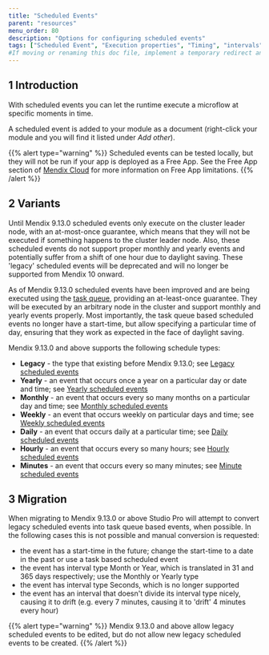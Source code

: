 ```yaml
---
title: "Scheduled Events"
parent: "resources"
menu_order: 80
description: "Options for configuring scheduled events"
tags: ["Scheduled Event", "Execution properties", "Timing", "intervals", "scheduling issues", "time zones", "daylight saving"]
#If moving or renaming this doc file, implement a temporary redirect and let the respective team know they should update the URL in the product. See Mapping to Products for more details.
---
```


## 1 Introduction

With scheduled events you can let the runtime execute a microflow at specific moments in time.

A scheduled event is added to your module as a document (right-click your module and you will find it listed under *Add other*).

{{% alert type="warning" %}}
Scheduled events can be tested locally, but they will not be run if your app is deployed as a Free App. See the Free App section of [Mendix Cloud](/developerportal/deploy/mendix-cloud-deploy#free-app) for more information on Free App limitations.
{{% /alert %}}

## 2 Variants

Until Mendix 9.13.0 scheduled events only execute on the cluster leader node, with an at-most-once guarantee, which means that they
will not be executed if something happens to the cluster leader node. Also, these scheduled events do not support proper monthly and
yearly events and potentially suffer from a shift of one hour due to daylight saving. These 'legacy' scheduled events will be
deprecated and will no longer be supported from Mendix 10 onward.

As of Mendix 9.13.0 scheduled events have been improved and are being executed using the [task queue](task-queue.md), providing an
at-least-once guarantee. They will be executed by an arbitrary node in the cluster and support monthly and yearly events properly.
Most importantly, the task queue based scheduled events no longer have a start-time, but allow specifying a particular time of day,
ensuring that they work as expected in the face of daylight saving.

Mendix 9.13.0 and above supports the following schedule types:

* **Legacy** - the type that existing before Mendix 9.13.0; see [Legacy scheduled events](scheduled-events-legacy.md)
* **Yearly** - an event that occurs once a year on a particular day or date and time; see [Yearly scheduled events](scheduled-events-task-queue.md#yearly)
* **Monthly** - an event that occurs every so many months on a particular day and time; see [Monthly scheduled events](scheduled-events-task-queue.md#monthly)
* **Weekly** - an event that occurs weekly on particular days and time; see [Weekly scheduled events](scheduled-events-task-queue.md#weekly)
* **Daily** - an event that occurs daily at a particular time; see [Daily scheduled events](scheduled-events-task-queue.md#daily)
* **Hourly** - an event that occurs every so many hours; see [Hourly scheduled events](scheduled-events-task-queue.md#hourly)
* **Minutes** - an event that occurs every so many minutes; see [Minute scheduled events](scheduled-events-task-queue.md#minutes)

## 3 Migration

When migrating to Mendix 9.13.0 or above Studio Pro will attempt to convert legacy scheduled events into task queue based events,
when possible. In the following cases this is not possible and manual conversion is requested:

* the event has a start-time in the future; change the start-time to a date in the past or use a task based scheduled event
* the event has interval type Month or Year, which is translated in 31 and 365 days respectively; use the Monthly or Yearly type 
* the event has interval type Seconds, which is no longer supported
* the event has an interval that doesn't divide its interval type nicely, causing it to drift (e.g. every 7 minutes, causing it to 'drift' 4 minutes every hour)

{{% alert type="warning" %}}
Mendix 9.13.0 and above allow legacy scheduled events to be edited, but do not allow new legacy scheduled events to be created.
{{% /alert %}}
